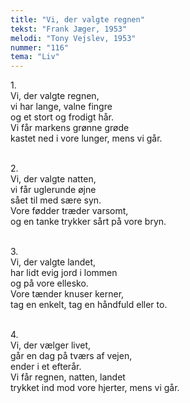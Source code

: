 ```yaml
---
title: "Vi, der valgte regnen"
tekst: "Frank Jæger, 1953"
melodi: "Tony Vejslev, 1953"
nummer: "116"
tema: "Liv"
---
```

1\.\
Vi, der valgte regnen,<br>
vi har lange, valne fingre<br>
og et stort og frodigt hår.<br>
Vi får markens grønne grøde<br>
kastet ned i vore lunger, mens vi går.<br>
<br>

2\.\
Vi, der valgte natten,<br>
vi får uglerunde øjne<br>
sået til med sære syn.<br>
Vore fødder træder varsomt,<br>
og en tanke trykker sårt på vore bryn.<br>
<br>

3\.\
Vi, der valgte landet,<br>
har lidt evig jord i lommen<br>
og på vore ellesko.<br>
Vore tænder knuser kerner,<br>
tag en enkelt, tag en håndfuld eller to.<br>
<br>

4\.\
Vi, der vælger livet,<br>
går en dag på tværs af vejen,<br>
ender i et efterår.<br>
Vi får regnen, natten, landet<br>
trykket ind mod vore hjerter, mens vi går.<br>
